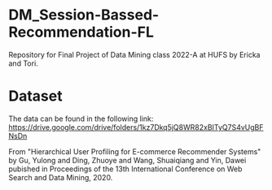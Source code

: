 # DM_Session-Bassed-Recommendation-FL
Repository for Final Project of Data Mining class 2022-A at HUFS by Ericka and Tori. 

# Dataset
The data can be found in the following link: https://drive.google.com/drive/folders/1kz7Dkq5jQ8WR82xBITyQ7S4vUgBFNsDn

From "Hierarchical User Profiling for E-commerce Recommender Systems" by Gu, Yulong and Ding, Zhuoye and Wang, Shuaiqiang and Yin, Dawei pubished in Proceedings of the 13th International Conference on Web Search and Data Mining, 2020.
